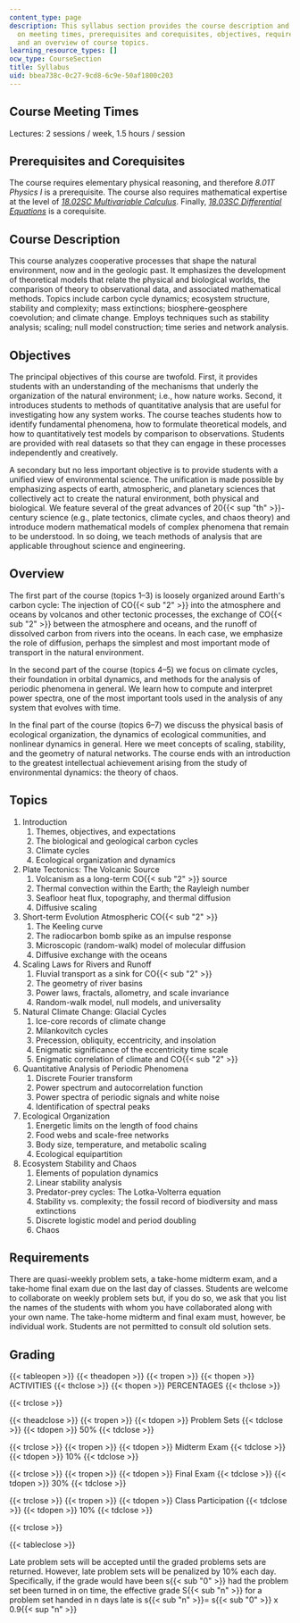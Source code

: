 ```yaml
---
content_type: page
description: This syllabus section provides the course description and information
  on meeting times, prerequisites and corequisites, objectives, requirements, grading,
  and an overview of course topics.
learning_resource_types: []
ocw_type: CourseSection
title: Syllabus
uid: bbea738c-0c27-9cd8-6c9e-50af1800c203
---
```


Course Meeting Times
--------------------

Lectures: 2 sessions / week, 1.5 hours / session

Prerequisites and Corequisites
------------------------------

The course requires elementary physical reasoning, and therefore _8.01T Physics I_ is a prerequisite. The course also requires mathematical expertise at the level of [_18.02SC Multivariable Calculus_](/courses/18-02sc-multivariable-calculus-fall-2010). Finally, [_18.03SC Differential Equations_](/courses/18-03sc-differential-equations-fall-2011) is a corequisite.

Course Description
------------------

This course analyzes cooperative processes that shape the natural environment, now and in the geologic past. It emphasizes the development of theoretical models that relate the physical and biological worlds, the comparison of theory to observational data, and associated mathematical methods. Topics include carbon cycle dynamics; ecosystem structure, stability and complexity; mass extinctions; biosphere-geosphere coevolution; and climate change. Employs techniques such as stability analysis; scaling; null model construction; time series and network analysis.

Objectives
----------

The principal objectives of this course are twofold. First, it provides students with an understanding of the mechanisms that underly the organization of the natural environment; i.e., how nature works. Second, it introduces students to methods of quantitative analysis that are useful for investigating how any system works. The course teaches students how to identify fundamental phenomena, how to formulate theoretical models, and how to quantitatively test models by comparison to observations. Students are provided with real datasets so that they can engage in these processes independently and creatively.

A secondary but no less important objective is to provide students with a unified view of environmental science. The unification is made possible by emphasizing aspects of earth, atmospheric, and planetary sciences that collectively act to create the natural environment, both physical and biological. We feature several of the great advances of 20{{< sup "th" >}}\-century science (e.g., plate tectonics, climate cycles, and chaos theory) and introduce modern mathematical models of complex phenomena that remain to be understood. In so doing, we teach methods of analysis that are applicable throughout science and engineering.

Overview
--------

The first part of the course (topics 1–3) is loosely organized around Earth's carbon cycle: The injection of CO{{< sub "2" >}} into the atmosphere and oceans by volcanos and other tectonic processes, the exchange of CO{{< sub "2" >}} between the atmosphere and oceans, and the runoff of dissolved carbon from rivers into the oceans. In each case, we emphasize the role of diffusion, perhaps the simplest and most important mode of transport in the natural environment.

In the second part of the course (topics 4–5) we focus on climate cycles, their foundation in orbital dynamics, and methods for the analysis of periodic phenomena in general. We learn how to compute and interpret power spectra, one of the most important tools used in the analysis of any system that evolves with time.

In the final part of the course (topics 6–7) we discuss the physical basis of ecological organization, the dynamics of ecological communities, and nonlinear dynamics in general. Here we meet concepts of scaling, stability, and the geometry of natural networks. The course ends with an introduction to the greatest intellectual achievement arising from the study of environmental dynamics: the theory of chaos.

Topics
------

1.  Introduction
    1.  Themes, objectives, and expectations
    2.  The biological and geological carbon cycles
    3.  Climate cycles
    4.  Ecological organization and dynamics
2.  Plate Tectonics: The Volcanic Source
    1.  Volcanism as a long-term CO{{< sub "2" >}} source
    2.  Thermal convection within the Earth; the Rayleigh number
    3.  Seafloor heat flux, topography, and thermal diffusion
    4.  Diffusive scaling
3.  Short-term Evolution Atmospheric CO{{< sub "2" >}}
    1.  The Keeling curve
    2.  The radiocarbon bomb spike as an impulse response
    3.  Microscopic (random-walk) model of molecular diffusion
    4.  Diffusive exchange with the oceans
4.  Scaling Laws for Rivers and Runoff
    1.  Fluvial transport as a sink for CO{{< sub "2" >}}
    2.  The geometry of river basins
    3.  Power laws, fractals, allometry, and scale invariance
    4.  Random-walk model, null models, and universality
5.  Natural Climate Change: Glacial Cycles
    1.  Ice-core records of climate change
    2.  Milankovitch cycles
    3.  Precession, obliquity, eccentricity, and insolation
    4.  Enigmatic significance of the eccentricity time scale
    5.  Enigmatic correlation of climate and CO{{< sub "2" >}}
6.  Quantitative Analysis of Periodic Phenomena
    1.  Discrete Fourier transform
    2.  Power spectrum and autocorrelation function
    3.  Power spectra of periodic signals and white noise
    4.  Identification of spectral peaks
7.  Ecological Organization
    1.  Energetic limits on the length of food chains
    2.  Food webs and scale-free networks
    3.  Body size, temperature, and metabolic scaling
    4.  Ecological equipartition
8.  Ecosystem Stability and Chaos
    1.  Elements of population dynamics
    2.  Linear stability analysis
    3.  Predator-prey cycles: The Lotka-Volterra equation
    4.  Stability vs. complexity; the fossil record of biodiversity and mass extinctions
    5.  Discrete logistic model and period doubling
    6.  Chaos

Requirements
------------

There are quasi-weekly problem sets, a take-home midterm exam, and a take-home final exam due on the last day of classes. Students are welcome to collaborate on weekly problem sets but, if you do so, we ask that you list the names of the students with whom you have collaborated along with your own name. The take-home midterm and final exam must, however, be individual work. Students are not permitted to consult old solution sets.

Grading
-------

{{< tableopen >}}
{{< theadopen >}}
{{< tropen >}}
{{< thopen >}}
ACTIVITIES
{{< thclose >}}
{{< thopen >}}
PERCENTAGES
{{< thclose >}}

{{< trclose >}}

{{< theadclose >}}
{{< tropen >}}
{{< tdopen >}}
Problem Sets
{{< tdclose >}}
{{< tdopen >}}
50%
{{< tdclose >}}

{{< trclose >}}
{{< tropen >}}
{{< tdopen >}}
Midterm Exam
{{< tdclose >}}
{{< tdopen >}}
10%
{{< tdclose >}}

{{< trclose >}}
{{< tropen >}}
{{< tdopen >}}
Final Exam
{{< tdclose >}}
{{< tdopen >}}
30%
{{< tdclose >}}

{{< trclose >}}
{{< tropen >}}
{{< tdopen >}}
Class Participation
{{< tdclose >}}
{{< tdopen >}}
10%
{{< tdclose >}}

{{< trclose >}}

{{< tableclose >}}

Late problem sets will be accepted until the graded problems sets are returned. However, late problem sets will be penalized by 10% each day. Specifically, if the grade would have been s{{< sub "0" >}} had the problem set been turned in on time, the effective grade S{{< sub "n" >}} for a problem set handed in n days late is s{{< sub "n" >}}\= s{{< sub "0" >}} x 0.9{{< sup "n" >}}